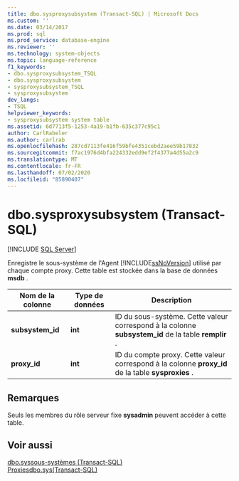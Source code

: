 ```yaml
---
title: dbo.sysproxysubsystem (Transact-SQL) | Microsoft Docs
ms.custom: ''
ms.date: 03/14/2017
ms.prod: sql
ms.prod_service: database-engine
ms.reviewer: ''
ms.technology: system-objects
ms.topic: language-reference
f1_keywords:
- dbo.sysproxysubsystem_TSQL
- dbo.sysproxysubsystem
- sysproxysubsystem_TSQL
- sysproxysubsystem
dev_langs:
- TSQL
helpviewer_keywords:
- sysproxysubsystem system table
ms.assetid: 6d7713f5-1253-4a19-b1fb-635c377c95c1
author: CarlRabeler
ms.author: carlrab
ms.openlocfilehash: 287cd7113fe416f59bfe4351cebd2aee59b17832
ms.sourcegitcommit: f7ac1976d4bfa224332edd9ef2f4377a4d55a2c9
ms.translationtype: MT
ms.contentlocale: fr-FR
ms.lasthandoff: 07/02/2020
ms.locfileid: "85890407"
---
```

# <a name="dbosysproxysubsystem-transact-sql"></a>dbo.sysproxysubsystem (Transact-SQL)
[!INCLUDE [SQL Server](../../includes/applies-to-version/sqlserver.md)]

  Enregistre le sous-système de l'Agent [!INCLUDE[ssNoVersion](../../includes/ssnoversion-md.md)] utilisé par chaque compte proxy. Cette table est stockée dans la base de données **msdb** .  
  
|Nom de la colonne|Type de données|Description|  
|-----------------|---------------|-----------------|  
|**subsystem_id**|**int**|ID du sous-système. Cette valeur correspond à la colonne **subsystem_id** de la table **remplir** .|  
|**proxy_id**|**int**|ID du compte proxy. Cette valeur correspond à la colonne **proxy_id** de la table **sysproxies** .|  
  
## <a name="remarks"></a>Remarques  
 Seuls les membres du rôle serveur fixe **sysadmin** peuvent accéder à cette table.  
  
## <a name="see-also"></a>Voir aussi  
 [dbo.syssous-systèmes &#40;Transact-SQL&#41;](../../relational-databases/system-tables/dbo-syssubsystems-transact-sql.md)   
 [Proxiesdbo.sys&#40;Transact-SQL&#41;](../../relational-databases/system-tables/dbo-sysproxies-transact-sql.md)  
  
  
